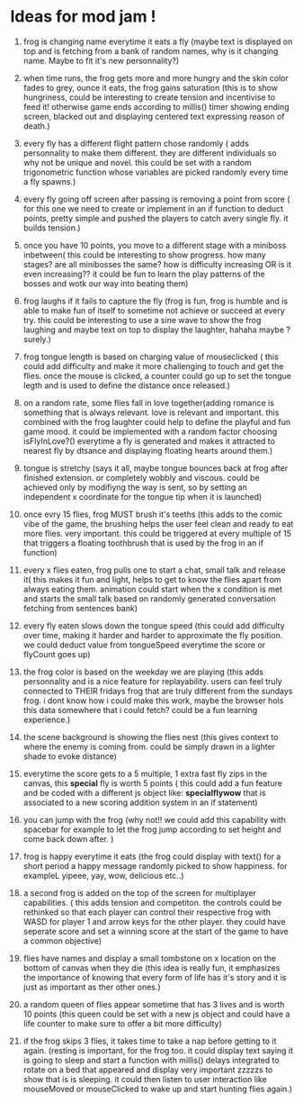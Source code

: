 # Ideas for mod jam !

1. frog is changing name everytime it eats a fly (maybe text is displayed on top and is fetching from a bank of random names, why is it changing name. Maybe to fit it's new personnality?)

2. when time runs, the frog gets more and more hungry and the skin color fades to grey, ounce it eats, the frog gains saturation (this is to show hungriness, could be interesting to create tension and incentivise to feed it! otherwise game ends according to millis() timer showing ending screen, blacked out and displaying centered text expressing reason of death.)

3. every fly has a different flight pattern chose randomly ( adds personnality to make them different. they are different individuals so why not be unique and novel. this could be set with a random trigonometric function whose variables are picked randomly every time a fly spawns.)

4. every fly going off screen after passing is removing a point from score ( for this one we need to create or implement in an if function to deduct points, pretty simple and pushed the players to catch avery single fly. it builds tension.)

5. once you have 10 points, you move to a different stage with a miniboss inbetween( this could be interesting to show progress. how many stages? are all minibosses the same? how is difficulty increasing OR is it even increasing?? it could be fun to learn the play patterns of the bosses and wotk our way into beating them)

6. frog laughs if it fails to capture the fly (frog is fun, frog is humble and is able to make fun of itself to sometime not achieve or succeed at every try. this could be interesting to use a sine wave to show the frog laughing and maybe text on top to display the laughter, hahaha maybe ? surely.)

7. frog tongue length is based on charging value of mouseclicked ( this could add difficulty and make it more challenging to touch and get the flies. once the mouse is clicked, a counter could go up to set the tongue legth and is used to define the distance once released.)

8. on a random rate, some flies fall in love together(adding romance is something that is always relevant. love is relevant and important. this combined with the frog laughter could help to define the playful and fun game mood. it could be implemented with a random factor choosing isFlyInLove?() everytime a fly is generated and makes it attracted to nearest fly by dtsance and displaying floating hearts around them.)

9. tongue is stretchy (says it all, maybe tongue bounces back at frog after finished extension. or completely wobbly and viscous. could be achieved only by modifiyng the way is sent, so by setting an independent x coordinate for the tongue tip when it is launched)

10. once evry 15 flies, frog MUST brush it's teeths (this adds to the comic vibe of the game, the brushing helps the user feel clean and ready to eat more flies. very important. this could be triggered at every multiple of 15 that triggers a floating toothbrush that is used by the frog in an if function)

11. every x flies eaten, frog pulls one to start a chat, small talk and release it( this makes it fun and light, helps to get to know the flies apart from always eating them. animation could start when the x condition is met and starts the small talk based on randomly generated conversation fetching from sentences bank)

12. every fly eaten slows down the tongue speed (this could add difficulty over time, making it harder and harder to approximate the fly position. we could deduct value from tongueSpeed everytime the score or flyCount goes up)

13. the frog color is based on the weekday we are playing (this adds personnality and is a nice feature for replayability. users can feel truly connected to THEIR fridays frog that are truly different from the sundays frog. i dont know how i could make this work, maybe the browser hols this data somewhere that i could fetch? could be a fun learning experience.)

14. the scene background is showing the flies nest (this gives context to where the enemy is coming from. could be simply drawn in a lighter shade to evoke distance)

15. everytime the score gets to a 5 multiple, 1 extra fast fly zips in the canvas, this **special** fly is worth 5 points ( this could add a fun feature and be coded with a different js object like: **specialflywow** that is associated to a new scoring addition system in an if statement)

16. you can jump with the frog (why not!! we could add this capability with spacebar for example to let the frog jump according to set height and come back down after. )

17. frog is happy everytime it eats (the frog could display with text() for a short period a happy message randomly picked to show happiness. for exampleL yipeee, yay, wow, delicious etc..)

18. a second frog is added on the top of the screen for multiplayer capabilities. ( this adds tension and competiton. the controls could be rethinked so that each player can control their respective frog with WASD for player 1 and arrow keys for the other player. they could have seperate score and set a winning score at the start of the game to have a common objective)

19. flies have names and display a small tombstone on x location on the bottom of canvas when they die (this idea is really fun, it emphasizes the importance of knowing that every form of life has it's story and it is just as important as ther other ones.)

20. a random queen of flies appear sometime that has 3 lives and is worth 10 points (this queen could be set with a new js object and could have a life counter to make sure to offer a bit more difficulty)

21. if the frog skips 3 flies, it takes time to take a nap before getting to it again. (resting is important, for the frog too. it could display text saying it is going to sleep and start a function with millis() delays integrated to rotate on a bed that appeared and display very important zzzzzs to show that is is sleeping. it could then listen to user interaction like mouseMoved or mouseClicked to wake up and start hunting flies again.)
